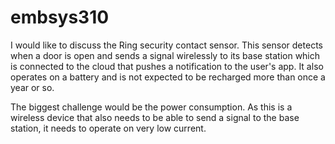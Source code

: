 # embsys310

I would like to discuss the Ring security contact sensor.
This sensor detects when a door is open and sends a signal wirelessly to its base station which is connected to the cloud that pushes a notification to the user's app.
It also operates on a battery and is not expected to be recharged more than once a year or so.

The biggest challenge would be the power consumption. As this is a wireless device that also needs to be able to send a signal to the base station, it needs to operate on 
very low current.
